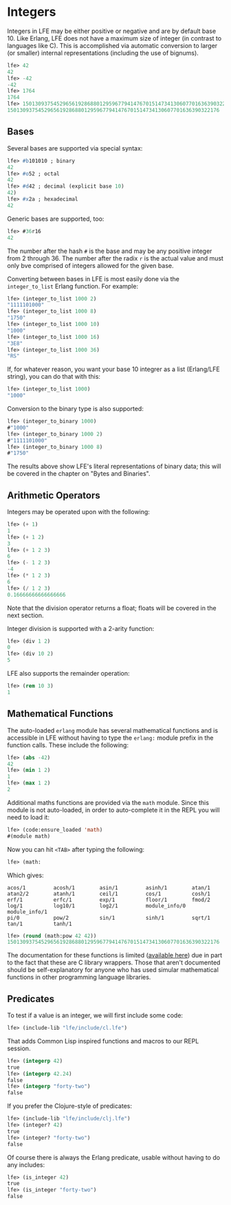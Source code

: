 # Integers

Integers in LFE may be either positive or negative and are by default base 10. Like Erlang, LFE does not have a maximum size of integer (in contrast to languages like C). This is accomplished via automatic conversion to larger (or smaller) internal representations (including the use of bignums).

``` lisp
lfe> 42
42
lfe> -42
-42
lfe> 1764
1764
lfe> 150130937545296561928688012959677941476701514734130607701636390322176
150130937545296561928688012959677941476701514734130607701636390322176
```

## Bases

Several bases are supported via special syntax:

``` lisp
lfe> #b101010 ; binary
42
lfe> #o52 ; octal
42
lfe> #d42 ; decimal (explicit base 10)
42)
lfe> #x2a ; hexadecimal
42
```

Generic bases are supported, too:

``` lisp
lfe> #36r16
42
```

The number after the hash `#` is the base and may be any positive integer from 2 through 36. The number after the radix `r` is the actual value and must only bve comprised of integers allowed for the given base.

Converting between bases in LFE is most easily done via the `integer_to_list` Erlang function. For example:

``` lisp
lfe> (integer_to_list 1000 2)
"1111101000"
lfe> (integer_to_list 1000 8)
"1750"
lfe> (integer_to_list 1000 10)
"1000"
lfe> (integer_to_list 1000 16)
"3E8"
lfe> (integer_to_list 1000 36)
"RS"
```

If, for whatever reason, you want your base 10 integrer as a list (Erlang/LFE string), you can do that with this:

``` lisp
lfe> (integer_to_list 1000)
"1000"
```

Conversion to the binary type is also supported:

``` lisp
lfe> (integer_to_binary 1000)
#"1000"
lfe> (integer_to_binary 1000 2)
#"1111101000"
lfe> (integer_to_binary 1000 8)
#"1750"
```

The results above show LFE's literal representations of binary data; this will be covered in the chapter on "Bytes and Binaries".

## Arithmetic Operators

Integers may be operated upon with the following:

``` lisp
lfe> (+ 1)
1
lfe> (+ 1 2)
3
lfe> (+ 1 2 3)
6
lfe> (- 1 2 3)
-4
lfe> (* 1 2 3)
6
lfe> (/ 1 2 3)
0.16666666666666666
```

Note that the division operator returns a float; floats will be covered in the next section.

Integer division is supported with a 2-arity function:

``` lisp
lfe> (div 1 2)
0
lfe> (div 10 2)
5
```

LFE also supports the remainder operation:

``` lisp
lfe> (rem 10 3)
1
```

## Mathematical Functions

The auto-loaded `erlang` module has several mathematical functions and is
accessible in LFE without having to type the `erlang:` module prefix in the
function calls. These include the following:

``` lisp
lfe> (abs -42)
42
lfe> (min 1 2)
1
lfe> (max 1 2)
2
```

Additional maths functions are provided via the `math` module. Since this module
is not auto-loaded, in order to auto-complete it in the REPL you will need to
load it:

``` lisp
lfe> (code:ensure_loaded 'math)
#(module math)
```

Now you can hit `<TAB>` after typing the following:

``` lisp
lfe> (math:
```

Which gives:

```
acos/1         acosh/1        asin/1         asinh/1        atan/1
atan2/2        atanh/1        ceil/1         cos/1          cosh/1
erf/1          erfc/1         exp/1          floor/1        fmod/2
log/1          log10/1        log2/1         module_info/0  module_info/1
pi/0           pow/2          sin/1          sinh/1         sqrt/1
tan/1          tanh/1
```

``` lisp
lfe> (round (math:pow 42 42))
150130937545296561928688012959677941476701514734130607701636390322176
```

The documentation for these functions is limited ([available here](http://erlang.org/doc/man/math.html)) due in part to the fact that these are C library wrappers. Those that aren't documented should be self-explanatory for anyone who has used simular mathematical functions in other programming language libraries.

## Predicates

To test if a value is an integer, we will first include some code:

``` lisp
lfe> (include-lib "lfe/include/cl.lfe")
```

That adds Common Lisp inspired functions and macros to our REPL session.

``` lisp
lfe> (integerp 42)
true
lfe> (integerp 42.24)
false
lfe> (integerp "forty-two")
false
```

If you prefer the Clojure-style of predicates:

``` lisp
lfe> (include-lib "lfe/include/clj.lfe")
lfe> (integer? 42)
true
lfe> (integer? "forty-two")
false
```

Of course there is always the Erlang predicate, usable without having to do any includes:

``` lisp
lfe> (is_integer 42)
true
lfe> (is_integer "forty-two")
false
```

